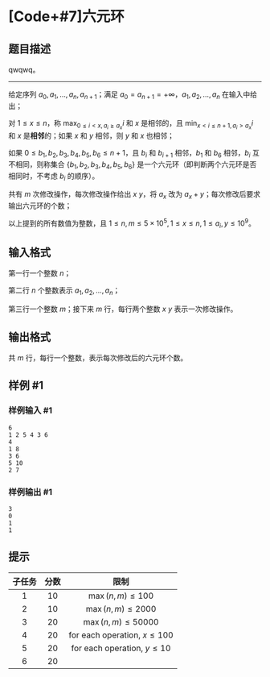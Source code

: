 # [Code+#7]六元环

## 题目描述

qwqwq。

------------

给定序列 $a_0, a_1, \dots, a_n, a_{n+1}$；满足 $a_0 = a_{n+1} = +\infty$，$a_1, a_2, \dots, a_n$ 在输入中给出；

对 $1\le x\le n$，称 $\max_{0\le i<x, a_i\ge a_x} i$ 和 $x$ 是相邻的，且 $\min_{x< i\le n+1, a_i>a_x} i$ 和 $x$ 是**相邻**的；如果 $x$ 和 $y$ 相邻，则 $y$ 和 $x$ 也相邻；

如果 $0 \le b_1, b_2, b_3, b_4, b_5, b_6\le n+1$，且 $b_i$ 和 $b_{i+1}$ 相邻，$b_1$ 和 $b_6$ 相邻，$b_i$ 互不相同，则称集合 $\{b_1,b_2,b_3,b_4,b_5,b_6\}$ 是一个六元环（即判断两个六元环是否相同时，不考虑 $b_i$ 的顺序）。

共有 $m$ 次修改操作，每次修改操作给出 $x\ y$，将 $a_x$ 改为 $a_x + y$；每次修改后要求输出六元环的个数；

以上提到的所有数值为整数，且 $1\le n, m\le 5\times 10^5, 1\le x\le n,1\le a_i, y\le 10^9$。

## 输入格式

第一行一个整数 $n$；

第二行 $n$ 个整数表示 $a_1, a_2, \dots, a_n$；

第三行一个整数 $m$；接下来 $m$ 行，每行两个整数 $x\ y$ 表示一次修改操作。

## 输出格式

共 $m$ 行，每行一个整数，表示每次修改后的六元环个数。

## 样例 #1

### 样例输入 #1
```
6
1 2 5 4 3 6
4
1 8
3 6
5 10
2 7
```

### 样例输出 #1

```
3
0
1
1
```

## 提示

| 子任务 | 分数 |              限制              |
| :----: | :--: | :----------------------------: |
|  $1$   | $10$ |      $\max (n,m)\le 100$       |
|  $2$   | $10$ |      $\max (n,m)\le 2000$      |
|  $3$   | $20$ |     $\max (n,m)\le 50000$      |
|  $4$   | $20$ | for each operation, $x\le 100$ |
|  $5$   | $20$ | for each operation, $y\le 10$  |
|  $6$   | $20$ |                                |

